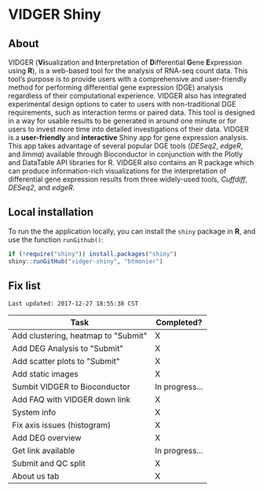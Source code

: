 # VIDGER Shiny

## About
VIDGER (**Vi**sualization and **I**nterpretation of **D**ifferential **G**ene **E**xpression using **R**), is a web-based tool for the analysis of RNA-seq count data. This tool’s purpose is to provide users with a comprehensive and user-friendly method for performing differential gene expression (DGE) analysis regardless of their computational experience. VIDGER also has integrated experimental design options to cater to users with non-traditional DGE requirements, such as interaction terms or paired data. This tool is designed in a way for usable results to be generated in around one minute or for users to invest more time into detailed investigations of their data. VIDGER is a **user-friendly** and **interactive** Shiny app for gene expression analysis. This app takes advantage of several popular DGE tools (*DESeq2*, *edgeR*, and *limma*) available through Bioconductor in conjunction with the Plotly and DataTable API libraries for R. VIDGER also contains an R package which can produce information-rich visualizations for the interpretation of differential gene expression results from three widely-used tools, *Cuffdiff*, *DESeq2*, and *edgeR*.

## Local installation
To run the the application locally, you can install the `shiny` package in **R**, and use the function `runGithub()`:

``` r
if (!require("shiny")) install.packages("shiny")
shiny::runGitHub("vidger-shiny", "btmonier")
```

## Fix list

```
Last updated: 2017-12-27 18:55:38 CST
```

| Task                                | Completed?     |
|-------------------------------------|----------------|
| Add clustering, heatmap to "Submit" | X              |
| Add DEG Analysis to "Submit"        | X              |
| Add scatter plots to "Submit"       | X              |
| Add static images                   | X              |
| Sumbit VIDGER to Bioconductor       | In progress... |
| Add FAQ with VIDGER down link       | X              |
| System info                         | X              |
| Fix axis issues (histogram)         | X              |
| Add DEG overview                    | X              |
| Get link available                  | In progress... |
| Submit and QC split                 | X              |
| About us tab                        | X              |